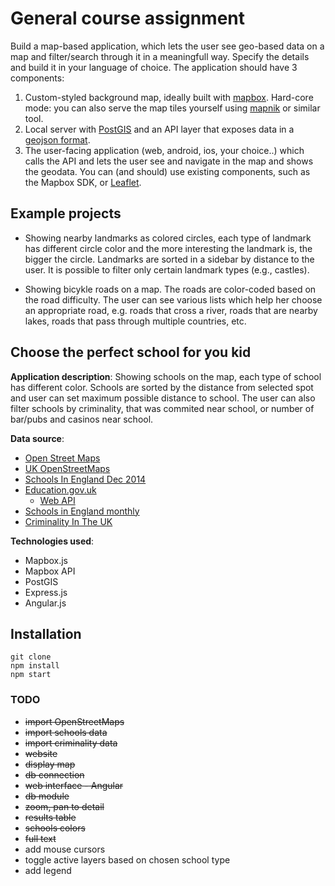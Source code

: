 # General course assignment

Build a map-based application, which lets the user see geo-based data on a map and filter/search through it in a meaningfull way. Specify the details and build it in your language of choice. The application should have 3 components:

1. Custom-styled background map, ideally built with [mapbox](http://mapbox.com). Hard-core mode: you can also serve the map tiles yourself using [mapnik](http://mapnik.org/) or similar tool.
2. Local server with [PostGIS](http://postgis.net/) and an API layer that exposes data in a [geojson format](http://geojson.org/).
3. The user-facing application (web, android, ios, your choice..) which calls the API and lets the user see and navigate in the map and shows the geodata. You can (and should) use existing components, such as the Mapbox SDK, or [Leaflet](http://leafletjs.com/).

## Example projects

- Showing nearby landmarks as colored circles, each type of landmark has different circle color and the more interesting the landmark is, the bigger the circle. Landmarks are sorted in a sidebar by distance to the user. It is possible to filter only certain landmark types (e.g., castles).

- Showing bicykle roads on a map. The roads are color-coded based on the road difficulty. The user can see various lists which help her choose an appropriate road, e.g. roads that cross a river, roads that are nearby lakes, roads that pass through multiple countries, etc.

## Choose the perfect school for you kid

**Application description**: Showing schools on the map, each type of school has different color.
Schools are sorted by the distance from selected spot and user can set maximum possible distance to school.
The user can also filter schools by criminality, that was commited near school, or number of bar/pubs and casinos near school.

**Data source**:
- [Open Street Maps](https://www.openstreetmap.org/)
- [UK OpenStreetMaps](http://download.geofabrik.de/europe/great-britain.html)
- [Schools In England Dec 2014](http://data.bureau.opendata.arcgis.com/datasets/4dbf29eb5ee0418c874782669aecf38d_0)
- [Education.gov.uk](http://www.education.gov.uk/edubase/home.xhtml)
	- [Web API](http://education.data.gov.uk/)
- [Schools in England monthly](https://www.gov.uk/government/publications/schools-in-england)
- [Criminality In The UK](https://data.police.uk/about/)

**Technologies used**:
- Mapbox.js
- Mapbox API
- PostGIS
- Express.js
- Angular.js


## Installation
```
git clone
npm install
npm start
```

### TODO
- ~~import OpenStreetMaps~~
- ~~import schools data~~
- ~~import criminality data~~
- ~~website~~
- ~~display map~~
- ~~db connection~~
- ~~web interface - Angular~~
- ~~db module~~
- ~~zoom, pan to detail~~
- ~~results table~~
- ~~schools colors~~
- ~~full text~~
- add mouse cursors
- toggle active layers based on chosen school type
- add legend

